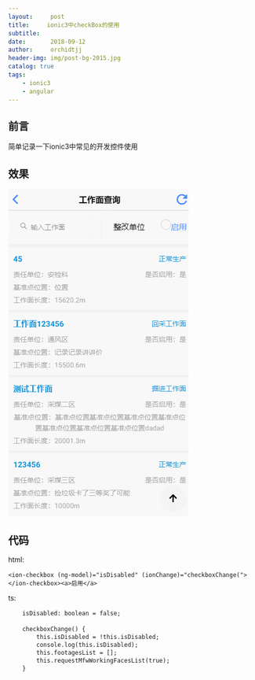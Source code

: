 ```yaml
---
layout:     post
title:     ionic3中checkBox的使用
subtitle:   
date:       2018-09-12
author:     orchidtjj
header-img: img/post-bg-2015.jpg
catalog: true
tags:
    - ionic3
    - angular
---
```


## 前言

简单记录一下ionic3中常见的开发控件使用

## 效果

![](https://raw.githubusercontent.com/orchidTJJ/orchidtjj.github.io/dc25cc6f83528398e7025543cd9d11ed62d552b5/img/source/checkbox.gif)


## 代码	
	
html:
```
<ion-checkbox (ng-model)="isDisabled" (ionChange)="checkboxChange("></ion-checkbox><a>启用</a>
```

ts:
```
	isDisabled: boolean = false;

	checkboxChange() {
		this.isDisabled = !this.isDisabled;
		console.log(this.isDisabled);
		this.footagesList = [];
		this.requestMfwWorkingFacesList(true);
	}
```
